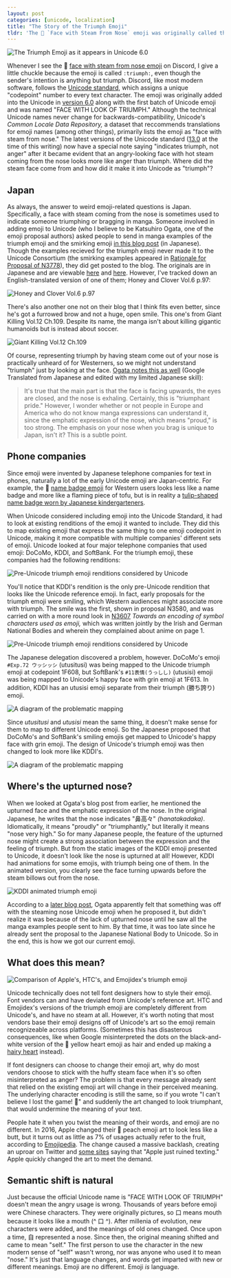 ```yaml
---
layout: post
categories: [unicode, localization]
title: "The Story of the Triumph Emoji"
tldr: 'The 😤 `Face with Steam From Nose` emoji was originally called the `Face with Look of Triumph` because the face has a different meaning in Japan.'
---
```

![The Triumph Emoji as it appears in Unicode 6.0](/assets/images/triumph-unicode.png)

Whenever I see the 😤 [face with steam from nose emoji](https://unicode.org/emoji/charts-12.0/full-emoji-list.html#1f624) on Discord, I give a little chuckle because the emoji is called `:triumph:`, even though the sender's intention is anything but triumph. Discord, like most modern software, follows the [Unicode standard](https://home.unicode.org/basic-info/overview/), which assigns a unique "codepoint" number to every text character. The emoji was originally added into the Unicode in [version 6.0](https://www.unicode.org/versions/Unicode6.0.0/) along with the first batch of Unicode emoji and was named "FACE WITH LOOK OF TRIUMPH." Although the technical Unicode names never change for backwards-compatibility, Unicode's *Common Locale Data Repository,* a dataset that reccommends translations for emoji names (among other things), primarily lists the emoji as "face with steam from nose." The latest versions of the Unicode standard ([13.0](https://www.unicode.org/Public/13.0.0/charts/CodeCharts.pdf) at the time of this writing) now have a special note saying "indicates triumph, not anger" after it became evident that an angry-looking face with hot steam coming from the nose looks more like anger than triumph. Where did the steam face come from and how did it make it into Unicode as "triumph"?

## Japan
As always, the answer to weird emoji-related questions is Japan. Specifically, a face with steam coming from the nose is sometimes used to indicate someone triumphing or bragging in manga. Someone involved in adding emoji to Unicode (who I believe to be Katsuhiro Ogata, one of the emoji proposal authors) asked people to send in manga examples of the triumph emoji and the smirking emoji [in this blog post](https://ogwata.hatenadiary.org/entry/20100207/p1) (in Japanese). Though the examples recieved for the triumph emoji never made it to the Unicode Consortium (the smirking examples appeared in [Rationale for Proposal of N3778](https://www.unicode.org/L2/L2010/10115-n3806.pdf)), they did get posted to the blog. The originals are in Japanese and are viewable [here](https://ogwata.hatenadiary.org/entry/20100209/p1) and [here](https://ogwata.hatenadiary.org/entry/20100211/p1). However, I've tracked down an English-translated version of one of them; Honey and Clover Vol.6 p.97:

![Honey and Clover Vol.6 p.97](/assets/images/manga-triumph.png)

There's also another one not on their blog that I think fits even better, since he's got a furrowed brow and not a huge, open smile. This one's from Giant Killing Vol.12 Ch.109. Despite its name, the manga isn't about killing gigantic humanoids but is instead about soccer.

![Giant Killing Vol.12 Ch.109](/assets/images/manga-triumph-2.png)

Of course, representing triumph by having steam come out of your nose is practically unheard of for Westerners, so we might not understand "triumph" just by looking at the face. [Ogata notes this as well](https://ogwata.hatenadiary.org/entry/20100211/p1) (Google Translated from Japanese and edited with my limited Japanese skill):
>It's true that the main part is that the face is facing upwards, the eyes are closed, and the nose is exhaling. Certainly, this is "triumphant pride." However, I wonder whether or not people in Europe and America who do not know manga expressions can understand it, since the emphatic expression of the nose, which means "proud," is too strong. The emphasis on your nose when you brag is unique to Japan, isn't it? This is a subtle point.

## Phone companies
Since emoji were invented by Japanese telephone companies for text in phones, naturally a lot of the early Unicode emoji are Japan-centric. For example, the 📛 [name badge emoji](https://unicode.org/emoji/charts-12.0/full-emoji-list.html#1f4db) for Western users looks less like a name badge and more like a flaming piece of tofu, but is in reality a [tulip-shaped name badge worn by Japanese kindergarteners](https://japaneseemoji.tumblr.com/post/124068050679/u-1f4db-a-name-badge-worn-by-japanese).

When Unicode considered including emoji into the Unicode Standard, it had to look at existing renditions of the emoji it wanted to include. They did this to map existing emoji that express the same thing to one emoji codepoint in Unicode, making it more compatible with multiple companies' different sets of emoji. Unicode looked at four major telephone companies that used emoji: DoCoMo, KDDI, and SoftBank. For the triumph emoji, these companies had the following renditions:

![Pre-Unicode triumph emoji renditions considered by Unicode](/assets/images/triumph-sources.png)

You'll notice that KDDI's rendition is the only pre-Unicode rendition that looks like the Unicode reference emoji. In fact, early proposals for the triumph emoji were smiling, which Western audiences might associate more with triumph. The smile was the first, shown in proposal N3580, and was carried on with a more round look in [N3607](https://www.unicode.org/wg2/docs/n3607.pdf) *Towards an encoding of symbol characters used as emoji,* which was written jointly by the Irish and German National Bodies and wherein they complained about anime on page 1.

![Pre-Unicode triumph emoji renditions considered by Unicode](/assets/images/triumph-proposal.png)

The Japanese delegation discovered a problem, however. DoCoMo's emoji `#Exp.72 ウッシッシ` (utusitusi) was being mapped to the Unicode triumph emoji at codepoint 1F608, but SoftBank's `#11表情(うっしし)` (utusisi) emoji was being mapped to Unicode's happy face with grin emoji at 1F613. In addition, KDDI has an utusisi emoji separate from their triumph (勝ち誇り) emoji.

![A diagram of the problematic mapping](/assets/images/triumph-mapping-conflict.png)

Since *utusitusi* and *utusisi* mean the same thing, it doesn't make sense for them to map to different Unicode emoji. So the Japanese proposed that DoCoMo's and SoftBank's smiling emojis get mapped to Unicode's happy face with grin emoji. The design of Unicode's triumph emoji was then changed to look more like KDDI's.

![A diagram of the problematic mapping](/assets/images/triumph-mapping-resolution.png)

## Where's the upturned nose?
When we looked at Ogata's blog post from earlier, he mentioned the upturned face and the emphatic expression of the nose. In the original Japanese, he writes that the nose indicates "鼻高々" *(hanatakadaka)*. Idiomatically, it means "proudly" or "triumphantly," but literally it means "nose very high." So for many Japanese people, the feature of the upturned nose might create a strong association between the expression and the feeling of triumph. But from the static images of the KDDI emoji presented to Unicode, it doesn't look like the nose is upturned at all! However, KDDI had animations for some emojis, with triumph being one of them. In the animated version, you clearly see the face turning upwards before the steam billows out from the nose.

![KDDI animated triumph emoji](/assets/images/kddi-triumph-animated.gif)

According to a [later blog post](https://ogwata.hatenadiary.org/entry/20100409/p1), Ogata apparently felt that something was off with the steaming nose Unicode emoji when he proposed it, but didn't realize it was because of the lack of upturned nose until he saw all the manga examples people sent to him. By that time, it was too late since he already sent the proposal to the Japanese National Body to Unicode. So in the end, this is how we got our current emoji.

## What does this mean?
![Comparison of Apple's, HTC's, and Emojidex's triumph emoji](/assets/images/triumph-newvendors.png)

Unicode technically does not tell font designers how to style their emoji. Font vendors can and have deviated from Unicode's reference art. HTC and Emojidex's versions of the triumph emoji are completely different from Unicode's, and have no steam at all. However, it's worth noting that most vendors base their emoji designs off of Unicode's art so the emoji remain recognizeable across platforms. (Sometimes this has disasterous consequences, like when Google misinterpreted the dots on the black-and-white version of the 💛 yellow heart emoji as hair and ended up making a [hairy heart](https://emojipedia.org/google/android-4.4/yellow-heart/) instead).

If font designers can choose to change their emoji art, why do most vendors choose to stick with the huffy steam face when it's so often misinterpreted as anger? The problem is that every message already sent that relied on the existing emoji art will change in their perceived meaning. The underlying character encoding is still the same, so if you wrote "I can't believe I lost the game! 😤" and suddenly the art changed to look triumphant, that would undermine the meaning of your text.

People hate it when you twist the meaning of their words, and emoji are no different. In 2016, Apple changed their 🍑 peach emoji art to look less like a butt, but it turns out as little as 7% of usages actually refer to the fruit, according to [Emojipedia](https://blog.emojipedia.org/how-we-really-use-the-peach/). The change caused a massive backlash, creating an uproar on Twitter and [some sites](https://mashable.com/article/peach-emoji-butt-no-more) saying that "Apple just ruined texting." Apple quickly changed the art to meet the demand.

## Semantic shift is natural
Just because the official Unicode name is "FACE WITH LOOK OF TRIUMPH" doesn't mean the angry usage is wrong. Thousands of years before emoji were Chinese characters. They were originally pictures, so 口 means mouth because it looks like a mouth (^ 口 ^). After millenia of evolution, new characters were added, and the meanings of old ones changed. Once upon a time, 自 represented a nose. Since then, the original meaning shifted and came to mean "self." The first person to use the character in the new modern sense of "self" wasn't wrong, nor was anyone who used it to mean "nose." It's just that language changes, and words get imparted with new or different meanings. Emoji are no different. Emoji *is* language.
